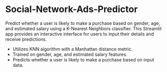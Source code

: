 # Social-Network-Ads-Predictor
Predict whether a user is likely to make a purchase based on gender, age, and estimated salary using a K-Nearest Neighbors classifier. This Streamlit app provides an interactive interface for users to input their details and receive predictions.

- Utilizes KNN algorithm with a Manhattan distance metric.
- Trained on gender, age, and estimated salary features.
- Predicts whether a user is likely to make a purchase based on input data.
